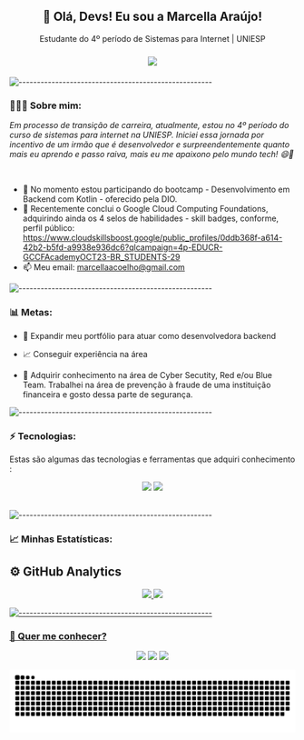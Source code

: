 <h2 align="center">👋 Olá, Devs! Eu sou a Marcella Araújo!</h2>
<p align='center'>
  Estudante do 4º período de Sistemas para Internet | UNIESP
</p>
<h3 align="center">
  <a align="center" href="https://github.com/DenverCoder1/readme-typing-svg"><img src="https://readme-typing-svg.herokuapp.com?&font=IBM+Plex+Sans&color=D2691E&size=25&lines=Bem+-+vindo(a)+ao+meu+GITHUB..." /></a>
</h3>

 ![-----------------------------------------------------](https://raw.githubusercontent.com/andreasbm/readme/master/assets/lines/rainbow.png)

### 👩🏻‍💻 Sobre mim:

<p>
  <em>
    Em processo de transição de carreira, atualmente, estou no 4º período do curso de sistemas para internet na UNIESP. Iniciei essa jornada por incentivo de um irmão que é desenvolvedor e surpreendentemente quanto mais eu aprendo e passo raiva, mais eu me apaixono pelo mundo tech! 😄🧡
  </em>
</p>
<br>

- 🌱 No momento estou participando do bootcamp - Desenvolvimento em Backend com Kotlin - oferecido pela DIO.
- 🚀 Recentemente conclui o Google Cloud Computing Foundations, adquirindo ainda os 4 selos de habilidades - skill badges, conforme, perfil público:
      https://www.cloudskillsboost.google/public_profiles/0ddb368f-a614-42b2-b5fd-a9938e936dc6?qlcampaign=4p-EDUCR-GCCFAcademyOCT23-BR_STUDENTS-29 
- 📫 Meu email: marcellaacoelho@gmail.com<br>

 ![-----------------------------------------------------](https://raw.githubusercontent.com/andreasbm/readme/master/assets/lines/rainbow.png)

### 📊 Metas:

- 📂 Expandir meu portfólio para atuar como desenvolvedora backend

- 📈 Conseguir experiência na área

- 🤝 Adquirir conhecimento na área de Cyber Secutity, Red e/ou Blue Team. Trabalhei na área de prevenção à fraude de uma instituição financeira e gosto dessa parte de segurança.

 ![-----------------------------------------------------](https://raw.githubusercontent.com/andreasbm/readme/master/assets/lines/rainbow.png)

### ⚡ Tecnologias:

Estas são algumas das tecnologias e ferramentas que adquiri conhecimento :

<div align="center" >
  <img src="https://skillicons.dev/icons?i=java,spring,maven,postman,html,css,javascript,bootstrap,py," />
  <img src="https://skillicons.dev/icons?i=mysql,postgres,gcp,idea,vscode,figma,github,git," />
</div>
<br>

 ![-----------------------------------------------------](https://raw.githubusercontent.com/andreasbm/readme/master/assets/lines/rainbow.png)

### 📈 Minhas Estatísticas:

<h2 id="table-of-contents"> ⚙️ GitHub Analytics</h2>


<div align="center">
  <a href="https://github.com/marcella-acrg">
  <img height="180em" src="https://github-readme-stats.vercel.app/api?username=marcella-acrg&show_icons=true&theme=dark&include_all_commits=true&count_private=true"/>
  <img height="180em" src="https://github-readme-stats.vercel.app/api/top-langs/?username=marcella-acrg&layout=compact&langs_count=7&theme=dark"/>

   
</div>
  
 ![-----------------------------------------------------](https://raw.githubusercontent.com/andreasbm/readme/master/assets/lines/rainbow.png)
 
### 💬 Quer me conhecer?
  
  <div align="center">
    
   
  <a href="https://instagram.com/marcella.ac" target="_blank"><img height="40em" src="https://img.shields.io/badge/Instagram-E4405F?style=for-the-badge&logo=instagram&logoColor=white"></a>
 	<a href="mailto:marcellaacoelho@gmail.com" target="_blank"><img height="40em" src="https://img.shields.io/badge/Gmail-D14836?style=for-the-badge&logo=gmail&logoColor=white"></a>
  <a href="https://www.linkedin.com/in/marcella-ara%C3%BAjo-44b358239/" target="_blank"><img height="40em" src="https://img.shields.io/badge/LinkedIn-0077B5?style=for-the-badge&logo=linkedin&logoColor=white"></a>
</div>


<picture>
  <source
    media="(prefers-color-scheme: dark)"
    srcset="https://raw.githubusercontent.com/platane/snk/output/github-contribution-grid-snake-dark.svg"
  />
  <source
    media="(prefers-color-scheme: light)"
    srcset="https://raw.githubusercontent.com/platane/snk/output/github-contribution-grid-snake.svg"
  />
  <img
    alt="github contribution grid snake animation"
    src="https://raw.githubusercontent.com/platane/snk/output/github-contribution-grid-snake.svg"
  />
</picture>
